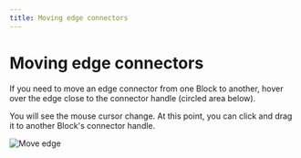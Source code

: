 ```yaml
---
title: Moving edge connectors
---
```


# Moving edge connectors

If you need to move an edge connector from one Block to another, 
hover over the edge close to the connector handle (circled area below).

You will see the mouse cursor change. At this point, you can click and drag it to 
another Block's connector handle.

![Move edge](edge-move.png#width=500)
